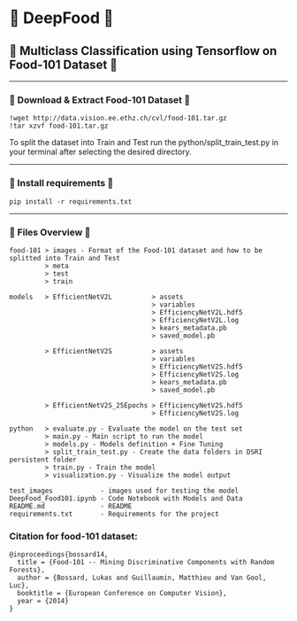 # 🍕 DeepFood 🍝
## 🥖 Multiclass Classification using Tensorflow on Food-101 Dataset 🥐
-----------------------------------------------------------------------------------------

### 🍟 Download & Extract Food-101 Dataset 🍔
```
!wget http://data.vision.ee.ethz.ch/cvl/food-101.tar.gz
!tar xzvf food-101.tar.gz
```
To split the dataset into Train and Test run the python/split_train_test.py in your terminal after selecting the desired directory.

-----------------------------------------------------------------------------------------
### 🌯 Install requirements 🌮
```
pip install -r requirements.txt
```
-----------------------------------------------------------------------------------------
### 🍪 Files Overview 🥛
```
food-101 > images - Format of the Food-101 dataset and how to be splitted into Train and Test
         > meta
         > test
         > train 

models   > EfficientNetV2L          > assets
                                    > variables 
                                    > EfficiencyNetV2L.hdf5
                                    > EfficiencyNetV2L.log
                                    > kears_metadata.pb
                                    > saved_model.pb

         > EfficientNetV2S          > assets
                                    > variables 
                                    > EfficiencyNetV2S.hdf5
                                    > EfficiencyNetV2S.log
                                    > kears_metadata.pb
                                    > saved_model.pb

         > EfficientNetV2S_25Epochs > EfficiencyNetV2S.hdf5
                                    > EfficiencyNetV2S.log

python   > evaluate.py - Evaluate the model on the test set
         > main.py - Main script to run the model
         > models.py - Models definition + Fine Tuning
         > split_train_test.py - Create the data folders in DSRI persistent folder
         > train.py - Train the model
         > visualization.py - Visualize the model output

test_images            - images used for testing the model
DeepFood_Food101.ipynb - Code Notebook with Models and Data
README.md              - README
requirements.txt       - Requirements for the project
```


### Citation for food-101 dataset:
```
@inproceedings{bossard14,
  title = {Food-101 -- Mining Discriminative Components with Random Forests},
  author = {Bossard, Lukas and Guillaumin, Matthieu and Van Gool, Luc},
  booktitle = {European Conference on Computer Vision},
  year = {2014}
}
```
